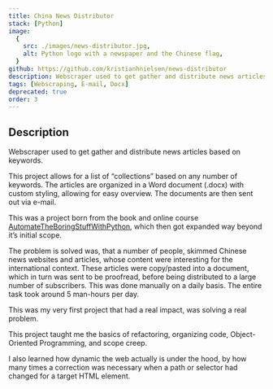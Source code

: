 ```yaml
---
title: China News Distributor
stack: [Python]
image:
  {
    src: ./images/news-distributor.jpg,
    alt: Python logo with a newspaper and the Chinese flag,
  }
github: https://github.com/kristianhnielsen/news-distributor
description: Webscraper used to get gather and distribute news articles based on keywords.
tags: [Webscraping, E-mail, Docx]
deprecated: true
order: 3
---
```


## Description

Webscraper used to get gather and distribute news articles based on keywords.

This project allows for a list of “collections” based on any number of keywords. The articles are organized in a Word document (.docx) with custom styling, allowing for easy overview. The documents are then sent out via e-mail.

This was a project born from the book and online course <a href="https://automatetheboringstuff.com/">AutomateTheBoringStuffWithPython</a>, which then got expanded way beyond it’s initial scope.

The problem is solved was, that a number of people, skimmed Chinese news websites and articles, whose content were interesting for the international context. These articles were copy/pasted into a document, which in turn was sent to be proofread, before being distributed to a large number of subscribers. This was done manually on a daily basis.
The entire task took around 5 man-hours per day.

This was my very first project that had a real impact, was solving a real problem.

This project taught me the basics of refactoring, organizing code, Object-Oriented Programming, and scope creep.

I also learned how dynamic the web actually is under the hood, by how many times a correction was necessary when a path or selector had changed for a target HTML element.
